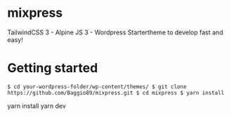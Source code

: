 # mixpress
TailwindCSS 3 - Alpine JS 3 - Wordpress
Startertheme to develop fast and easy!

# Getting started
`
$ cd your-wordpress-folder/wp-content/themes/
$ git clone https://github.com/Baggio89/mixpress.git
$ cd mixpress
$ yarn install
`

yarn install
yarn dev

